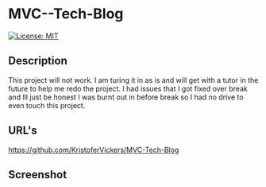 # MVC--Tech-Blog

[![License: MIT](https://img.shields.io/badge/License-MIT-yellow.svg)](https://opensource.org/licenses/MIT)

## Description

This project will not work. I am turing it in as is and will get with a tutor in the future to help me redo the project. I had issues that I got fixed over break and Ill just be honest I was burnt out in before break so I had no drive to even touch this project. 

## URL's

https://github.com/KristoferVickers/MVC-Tech-Blog

## Screenshot 